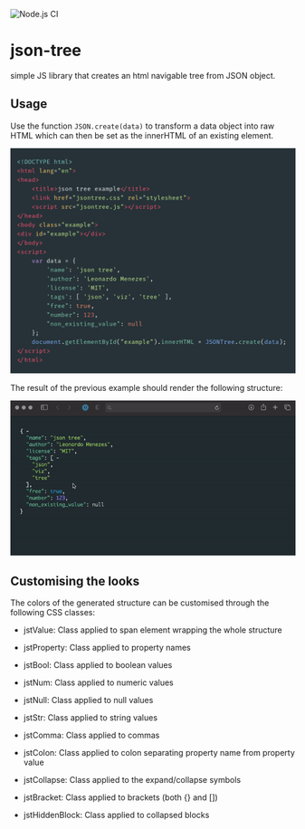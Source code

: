 ![Node.js CI](https://github.com/lmenezes/json-tree/workflows/Node.js%20CI/badge.svg?branch=master)

# json-tree

simple JS library that creates an html navigable tree from JSON object.

## Usage

Use the function `JSON.create(data)` to transform a data object into raw HTML which can then be set as the innerHTML of
an existing element.
 
![](./imgs/example_code.png)

The result of the previous example should render the following structure:

![](./imgs/example_view.gif)

## Customising the looks

The colors of the generated structure can be customised through the following CSS classes:

- jstValue: Class applied to span element wrapping the whole structure

- jstProperty: Class applied to property names

- jstBool: Class applied to boolean values

- jstNum: Class applied to numeric values

- jstNull: Class applied to null values

- jstStr: Class applied to string values

- jstComma: Class applied to commas

- jstColon: Class applied to colon separating property name from property value

- jstCollapse: Class applied to the expand/collapse symbols

- jstBracket: Class applied to brackets (both {} and [])

- jstHiddenBlock: Class applied to collapsed blocks
